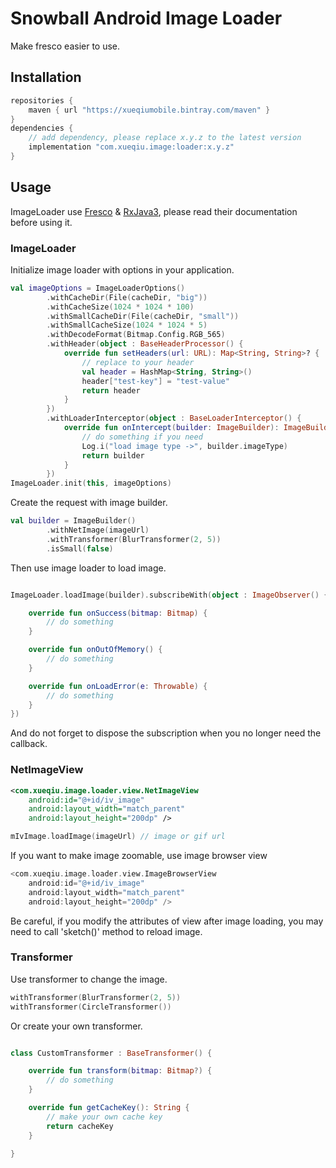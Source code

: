 Snowball Android Image Loader
============

Make fresco easier to use.

## Installation

```groovy
repositories {
    maven { url "https://xueqiumobile.bintray.com/maven" }
}
dependencies {
    // add dependency, please replace x.y.z to the latest version
    implementation "com.xueqiu.image:loader:x.y.z"
}
```

## Usage

ImageLoader use [Fresco](https://frescolib.org/) & [RxJava3](https://github.com/ReactiveX/RxJava), please read their documentation before using it.

### ImageLoader

Initialize image loader with options in your application.
```kotlin
val imageOptions = ImageLoaderOptions()
        .withCacheDir(File(cacheDir, "big"))
        .withCacheSize(1024 * 1024 * 100)
        .withSmallCacheDir(File(cacheDir, "small"))
        .withSmallCacheSize(1024 * 1024 * 5)
        .withDecodeFormat(Bitmap.Config.RGB_565)
        .withHeader(object : BaseHeaderProcessor() {
            override fun setHeaders(url: URL): Map<String, String>? {
                // replace to your header
                val header = HashMap<String, String>()
                header["test-key"] = "test-value"
                return header
            }
        })
        .withLoaderInterceptor(object : BaseLoaderInterceptor() {
            override fun onIntercept(builder: ImageBuilder): ImageBuilder {
                // do something if you need
                Log.i("load image type ->", builder.imageType)
                return builder
            }
        })
ImageLoader.init(this, imageOptions)
```

Create the request with image builder.
```kotlin
val builder = ImageBuilder()
        .withNetImage(imageUrl)
        .withTransformer(BlurTransformer(2, 5))
        .isSmall(false)
```

Then use image loader to load image.
```kotlin

ImageLoader.loadImage(builder).subscribeWith(object : ImageObserver() {

    override fun onSuccess(bitmap: Bitmap) {
        // do something
    }

    override fun onOutOfMemory() {
        // do something
    }

    override fun onLoadError(e: Throwable) {
        // do something
    }
})
```
And do not forget to dispose the subscription when you no longer need the callback.

### NetImageView

```xml
<com.xueqiu.image.loader.view.NetImageView
    android:id="@+id/iv_image"
    android:layout_width="match_parent"
    android:layout_height="200dp" />
```

```kotlin
mIvImage.loadImage(imageUrl) // image or gif url
```

If you want to make image zoomable, use image browser view
```kotlin
<com.xueqiu.image.loader.view.ImageBrowserView
    android:id="@+id/iv_image"
    android:layout_width="match_parent"
    android:layout_height="200dp" />
```

Be careful, if you modify the attributes of view after image loading, you may need to call 'sketch()' method to reload image.

### Transformer

Use transformer to change the image.
```kotlin
withTransformer(BlurTransformer(2, 5))
withTransformer(CircleTransformer())
```

Or create your own transformer.
```kotlin

class CustomTransformer : BaseTransformer() {

    override fun transform(bitmap: Bitmap?) {
        // do something
    }

    override fun getCacheKey(): String {
        // make your own cache key
        return cacheKey
    }

}
```